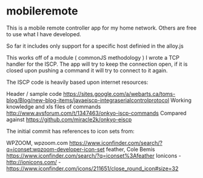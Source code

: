mobileremote
============

This is a mobile remote controller app for my home network. Others are free to use what I have developed.

So far it includes only support for a specific host definied in the alloy.js

This works off of a module ( commonJS methodology )
I wrote a TCP handler for the ISCP. The app will try to keep the connection open, if it is closed upon pushing a command it will try to connect to it again.







The ISCP code is heavily based upon internet resources:

Header / sample code
https://sites.google.com/a/webarts.ca/toms-blog/Blog/new-blog-items/javaeiscp-integraserialcontrolprotocol
Working knowledge and xls files of commands
http://www.avsforum.com/t/1347463/onkyo-iscp-commands
Compared against
https://github.com/miracle2k/onkyo-eiscp

The initial commit has references to icon sets from:

WPZOOM, wpzoom.com https://www.iconfinder.com/search/?q=iconset:wpzoom-developer-icon-set
feather, Cole Bemis https://www.iconfinder.com/search/?q=iconset%3Afeather
Ionicons - http://ionicons.com/ - https://www.iconfinder.com/icons/211651/close_round_icon#size=32

